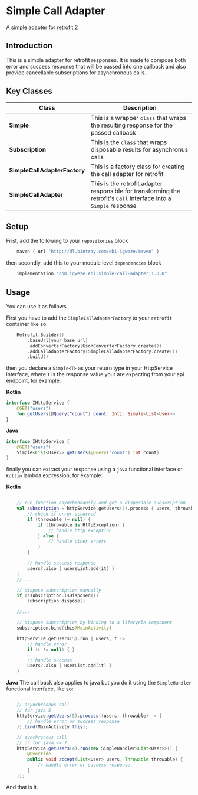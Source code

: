 # Simple Call Adapter
A simple adapter for retrofit 2

## Introduction
This is a simple adapter for retrofit responses. It is made to compose both error and success response that will be passed into one callback and also provide cancellable subscriptions for asynchronous calls.


## Key Classes

| Class | Description |
| ------ | ------ |
| __Simple__ | This is a wrapper ``class`` that wraps the resulting response for the passed callback|
| __Subscription__ | This is the ``class`` that wraps disposable results for asynchronus calls |
| __SimpleCallAdapterFactory__ | This is a factory class for creating the call adapter for retrofit |
| __SimpleCallAdapter__ | This is the retrofit adapter responsible for transforming the retrofit's ``Call`` interface into a ``Simple`` response |


## Setup
First, add the following to your ``repositories`` block
``` groovy
    maven { url "http://dl.bintray.com/ebi-igweze/maven" }
```

then secondly, add this to your module level ``dependencies`` block
```groovy
    implementation "com.igweze.ebi:simple-call-adapter:1.0.0"
```

## Usage
You can use it as follows,

First you have to add the ``SimpleCallAdapterFactory`` to your ``retrofit`` container like so:

```kotlin
    Retrofit.Builder()
        .baseUrl(your_base_url)
        .addConverterFactory(GsonConverterFactory.create())
        .addCallAdapterFactory(SimpleCallAdapterFactory.create())
        .build()
```

then you declare a ``Simple<T>`` as your return type in your HttpService interface, where ``T`` is the response value your are expecting from your api endpoint, for example:

__Kotlin__


```kotlin
interface IHttpService {
    @GET("users")
    fun getUsers(@Query("count") count: Int): Simple<List<User>>
}
````


__Java__


```java
interface IHttpService {
    @GET("users")
    Simple<List<User>> getUsers(@Query("count") int count)
}
````

finally you can extract your response using a ``java`` functional interface or ``kotlin`` lambda expression, for example:


__Kotlin__
```kotlin

    // run function asynchronously and get a disposable subscription
    val subscription = httpService.getUsers(5).process { users, throwable ->
        // check if error occurred
        if (throwable != null) {
            if (throwable is HttpException) {
                // handle http exception
            } else {
                // handle other errors
            }
        }

        // handle success response
        users?.also { usersList.add(it) }
    }
    // ...

    // dispose subscription manually
    if (!subscription.isDisposed())
        subscription.dispose()

    //...

    // dispose subscription by binding to a lifecycle component
    subscription.bind(this@MainActivity)

    httpService.getUsers(5).run { users, t ->
        // handle error
        if (t != null) { }

        // handle success
        users?.also { userList.add(it) }
    }
```


__Java__
The call back also applies to java but you do it using the ``SimpleHandler`` functional interface, like so:

```Java

    // asynchronous call
    // for java 8
    httpService.getUsers(5).process((users, throwable) -> {
        // handle error or success response
    }).bind(MainActivity.this);

    // synchronous call
    // or for java <= 7
    httpService.getUsers(4).run(new SimpleHandler<List<User>>() {
        @Override
        public void accept(List<User> users, Throwable throwable) {
            // handle error or success response
        }
    });
```

And that is it.